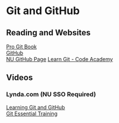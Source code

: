 # Git and GitHub
## Reading and Websites
[Pro Git Book][1]  
[GitHub][2]  
[NU GitHub Page][3] 
[Learn Git - Code Academy][4]    
## Videos
### Lynda.com (NU SSO Required)
[Learning Git and GitHub][5]  
[Git Essential Training][6]  

[1]:	https://git-scm.com/book/en/v2 "Pro Got Book"
[2]:	https://github.com "GitHub"
[3]:	https://github.com/NU-Cybersecurity "NU GitHub Page"
[4]:	https://www.codecademy.com/learn/learn-git "Learn Git - Code Academy"
[5]:	https://www.lynda.com/Git-tutorials/Up-Running-Git-GitHub/409275-2.html?org=nu.edu "Learning Git and GitHub"
[6]:	https://www.lynda.com/Git-tutorials/Git-Essential-Training/100222-2.html?org=nu.edu "Git Essential Training"